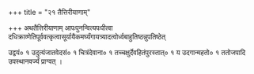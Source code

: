 +++
title = "२१ तैत्तिरीयाणाम्"

+++
अथतैत्तिरीयाणाम् आपःपुनन्वित्यपःपीत्वा दधिक्राव्णेतिपूर्ववत्कृत्वासूर्यायैकमर्घ्यंगायत्र्यादत्वोर्ध्वबाहुतिष्ठन्नुपतिष्ठेत्

उद्वयं० १ उदुत्यंजातवेदसं० १ चित्रंदेवाना० १ तच्चक्षुर्देवहितंपुरस्तात्‌० १ य उदगान्महतो० १ ततोजपादि उपस्थानवर्ज्यं प्राग्वत् ।
